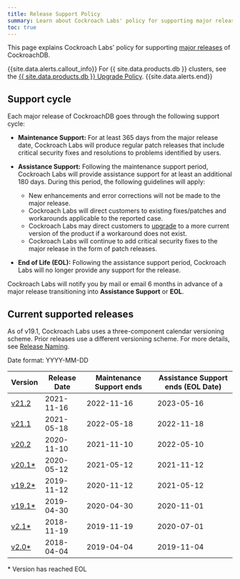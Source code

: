 ```yaml
---
title: Release Support Policy
summary: Learn about Cockroach Labs' policy for supporting major releases of CockroachDB.
toc: true
---
```


This page explains Cockroach Labs' policy for supporting [major releases](../releases/) of CockroachDB.

{{site.data.alerts.callout_info}}
For {{ site.data.products.db }} clusters, see the [{{ site.data.products.db }} Upgrade Policy](../cockroachcloud/upgrade-policy.html).
{{site.data.alerts.end}}

## Support cycle

Each major release of CockroachDB goes through the following support cycle:

- **Maintenance Support:** For at least 365 days from the major release date, Cockroach Labs will produce regular patch releases that include critical security fixes and resolutions to problems identified by users.

- **Assistance Support:** Following the maintenance support period, Cockroach Labs will provide assistance support for at least an additional 180 days. During this period, the following guidelines will apply:
    - New enhancements and error corrections will not be made to the major release.
    - Cockroach Labs will direct customers to existing fixes/patches and workarounds applicable to the reported case.
    - Cockroach Labs may direct customers to [upgrade](../{{site.versions["stable"]}}/upgrade-cockroach-version.html) to a more current version of the product if a workaround does not exist.
    - Cockroach Labs will continue to add critical security fixes to the major release in the form of patch releases.

- **End of Life (EOL):** Following the assistance support period, Cockroach Labs will no longer provide any support for the release.

Cockroach Labs will notify you by mail or email 6 months in advance of a major release transitioning into **Assistance Support** or **EOL**.

## Current supported releases

As of v19.1, Cockroach Labs uses a three-component calendar versioning scheme. Prior releases use a different versioning scheme. For more details, see [Release Naming](index.html#release-naming).

Date format: YYYY-MM-DD

<table>
	<thead>
		<tr>
			<th>Version</th>
			<th>Release Date</th>
			<th>Maintenance Support ends</th>
			<th>Assistance Support ends (EOL Date)</th>
		</tr>
	</thead>
  <tr>
    <td><a href="v21.2.0.html">v21.2</a></td>
    <td>2021-11-16</td>
    <td>2022-11-16</td>
    <td>2023-05-16</td>
  </tr>
  <tr>
    <td><a href="v21.1.0.html">v21.1</a></td>
    <td>2021-05-18</td>
    <td>2022-05-18</td>
    <td>2022-11-18</td>
  </tr>
	<tr>
		<td><a href="v20.2.0.html">v20.2</a></td>
		<td>2020-11-10</td>
		<td>2021-11-10</td>
		<td>2022-05-10</td>
	</tr>
	<tr class=eol>
		<td><a href="v20.1.0.html">v20.1*</a></td>
		<td>2020-05-12</td>
		<td>2021-05-12</td>
		<td>2021-11-12</td>
	</tr>
	<tr class=eol>
		<td><a href="v19.2.0.html">v19.2*</a></td>
		<td>2019-11-12</td>
		<td>2020-11-12</td>
		<td>2021-05-12</td>
	</tr>
	<tr class=eol>
		<td><a href="v19.1.0.html">v19.1*</a></td>
		<td>2019-04-30</td>
		<td>2020-04-30</td>
		<td>2020-11-01</td>
	</tr>
	<tr class=eol>
		<td><a href="v2.1.0.html">v2.1*</a></td>
		<td>2018-11-19</td>
		<td>2019-11-19</td>
		<td>2020-07-01</td>
	</tr>
	<tr class=eol>
		<td><a href="v2.0.0.html">v2.0*</a></td>
		<td>2018-04-04</td>
		<td>2019-04-04</td>
		<td>2019-11-04</td>
	</tr>
</table>

&#42; Version has reached EOL
